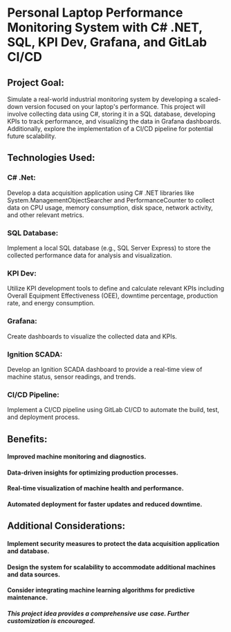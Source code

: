 
# Personal Laptop Performance Monitoring System with C# .NET, SQL, KPI Dev, Grafana, and GitLab CI/CD

## Project Goal: 

Simulate a real-world industrial monitoring system by developing a scaled-down version focused on your laptop's performance. This project will involve collecting data using C#, storing it in a SQL database, developing KPIs to track performance, and visualizing the data in Grafana dashboards. Additionally, explore the implementation of a CI/CD pipeline for potential future scalability.

## Technologies Used:

### C# .Net:

Develop a data acquisition application using C# .NET libraries like System.ManagementObjectSearcher and PerformanceCounter to collect data on CPU usage, memory consumption, disk space, network activity, and other relevant metrics.

### SQL Database:

Implement a local SQL database (e.g., SQL Server Express) to store the collected performance data for analysis and visualization.

### KPI Dev:

Utilize KPI development tools to define and calculate relevant KPIs including Overall Equipment Effectiveness
(OEE), downtime percentage, production rate, and energy consumption.

### Grafana:

Create dashboards to visualize the collected data and KPIs.

### Ignition SCADA:

Develop an Ignition SCADA dashboard to provide a real-time view of machine status, sensor readings, and trends.

### CI/CD Pipeline:

Implement a CI/CD pipeline using GitLab CI/CD to automate the build, test, and deployment process. 

## Benefits:

#### Improved machine monitoring and diagnostics.

#### Data-driven insights for optimizing production processes.

#### Real-time visualization of machine health and performance.

#### Automated deployment for faster updates and reduced downtime.

## Additional Considerations:

#### Implement security measures to protect the data acquisition application and database.

#### Design the system for scalability to accommodate additional machines and data sources.

#### Consider integrating machine learning algorithms for predictive maintenance.

##### This project idea provides a comprehensive use case. Further customization is encouraged.
